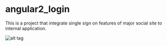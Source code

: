 # angular2_login

This is a project that integrate single sign on features of major social site to internal application.

![alt tag](https://github.com/appcoreopc/angular2_login/AngularV2/src/WebApplication1/wwwroot/images/sample.png)
